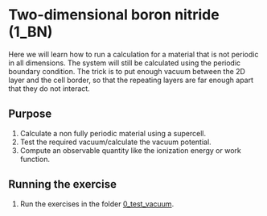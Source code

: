 # Two-dimensional boron nitride (1_BN)
Here we will learn how to run a calculation for a material that is not periodic in all dimensions.
The system will still be calculated using the periodic boundary condition.
The trick is to put enough vacuum between the 2D layer and the cell border, 
so that the repeating layers are far enough apart that they do not interact.

## Purpose
  1. Calculate a non fully periodic material using a supercell.
  2. Test the required vacuum/calculate the vacuum potential.
  3. Compute an observable quantity like the ionization energy or work function.

## Running the exercise
  1. Run the exercises in the folder [0_test_vacuum](0_test_vacuum).

